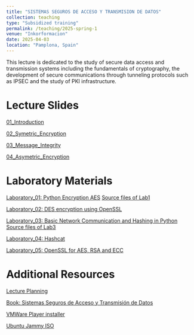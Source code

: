 ```yaml
---
title: "SISTEMAS SEGUROS DE ACCESO Y TRANSMISION DE DATOS"
collection: teaching
type: "Subsidized training"
permalink: /teaching/2025-spring-1
venue: "Inkorformacion"
date: 2025-04-03
location: "Pamplona, Spain"
---
```


This lecture is dedicated to the study of secure data access and transmission systems including the fundamentals of cryptography, the development of secure communications through tunneling protocols such as IPSEC and the study of PKI infrastructure.

Lecture Slides
======
[01_Introduction](https://sfl0r3nz05.github.io/files/slides/01_INTRODUCTION.pdf)

[02_Symetric_Encryption](https://sfl0r3nz05.github.io/files/slides/02_SYMETRIC_ENCRYPTION.pdf)

[03_Message_Integrity](https://sfl0r3nz05.github.io/files/slides/03_MESSAGE_INTEGRITY.pdf)

[04_Asymetric_Encryption](https://sfl0r3nz05.github.io/files/slides/04_ASYMETRIC_ENCRYPTION.pdf)

Laboratory Materials
======

[Laboratory_01: Python Encryption AES](https://sfl0r3nz05.github.io/files/labs/Laboratory_01.pdf) [Source files of Lab1](https://github.com/sfl0r3nz05/Lectures_Lab/tree/master/Secure_Access_Systems_and_Data_Transmission/lab1/lab1.md)

[Laboratory_02: DES encryption using OpenSSL](https://sfl0r3nz05.github.io/files/labs/Laboratory_02.pdf)

[Laboratory_03: Basic Network Communication and Hashing in Python](https://sfl0r3nz05.github.io/files/labs/Laboratory_03.pdf) [Source files of Lab3](https://github.com/sfl0r3nz05/Lectures_Lab/tree/master/Secure_Access_Systems_and_Data_Transmission/lab3/lab3.md)

[Laboratory_04: Hashcat](https://sfl0r3nz05.github.io/files/labs/Laboratory_04.pdf)

[Laboratory_05: OpenSSL for AES, RSA and ECC](https://sfl0r3nz05.github.io/files/labs/Laboratory_05.pdf)


Additional Resources
======

[Lecture Planning](https://sfl0r3nz05.github.io/files/resources/planning.pdf)

[Book: Sistemas Seguros de Acceso y Transmisión de Datos](https://sfl0r3nz05.github.io/files/resources/Sistemas_Seguros_de_Acceso_y_Trans._de_Datos_(MF0489_3).pdf)

[VMWare Player installer](https://www.techspot.com/downloads/1969-vmware-player.html)

[Ubuntu Jammy ISO](https://releases.ubuntu.com/jammy)